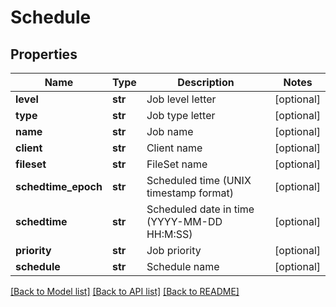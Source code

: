 # Schedule

## Properties
Name | Type | Description | Notes
------------ | ------------- | ------------- | -------------
**level** | **str** | Job level letter | [optional] 
**type** | **str** | Job type letter | [optional] 
**name** | **str** | Job name | [optional] 
**client** | **str** | Client name | [optional] 
**fileset** | **str** | FileSet name | [optional] 
**schedtime_epoch** | **str** | Scheduled time (UNIX timestamp format) | [optional] 
**schedtime** | **str** | Scheduled date in time (YYYY-MM-DD HH:M:SS) | [optional] 
**priority** | **str** | Job priority | [optional] 
**schedule** | **str** | Schedule name | [optional] 

[[Back to Model list]](../README.md#documentation-for-models) [[Back to API list]](../README.md#documentation-for-api-endpoints) [[Back to README]](../README.md)

